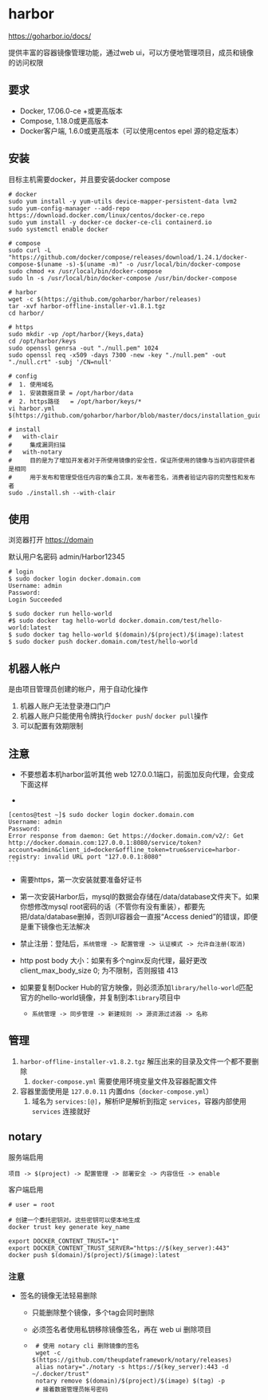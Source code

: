 # harbor

<https://goharbor.io/docs/>

提供丰富的容器镜像管理功能，通过web ui，可以方便地管理项目，成员和镜像的访问权限



## 要求

*   Docker, 17.06.0-ce +或更高版本
*   Compose, 1.18.0或更高版本
*   Docker客户端, 1.6.0或更高版本（可以使用centos epel 源的稳定版本）



## 安装

目标主机需要docker，并且要安装docker compose

```shell
# docker
sudo yum install -y yum-utils device-mapper-persistent-data lvm2
sudo yum-config-manager --add-repo https://download.docker.com/linux/centos/docker-ce.repo
sudo yum install -y docker-ce docker-ce-cli containerd.io
sudo systemctl enable docker

# compose
sudo curl -L "https://github.com/docker/compose/releases/download/1.24.1/docker-compose-$(uname -s)-$(uname -m)" -o /usr/local/bin/docker-compose
sudo chmod +x /usr/local/bin/docker-compose
sudo ln -s /usr/local/bin/docker-compose /usr/bin/docker-compose
```

```shell
# harbor
wget -c $(https://github.com/goharbor/harbor/releases)
tar -xvf harbor-offline-installer-v1.8.1.tgz
cd harbor/

# https
sudo mkdir -vp /opt/harbor/{keys,data}
cd /opt/harbor/keys
sudo openssl genrsa -out "./null.pem" 1024
sudo openssl req -x509 -days 7300 -new -key "./null.pem" -out "./null.crt" -subj '/CN=null'

# config
#  1. 使用域名 
#  1. 安装数据目录 = /opt/harbor/data
#  2. https路径   = /opt/harbor/keys/*
vi harbor.yml
$(https://github.com/goharbor/harbor/blob/master/docs/installation_guide.md)

# install
#   with-clair
#     集成漏洞扫描
#   with-notary
#     目的是为了增加开发者对于所使用镜像的安全性，保证所使用的镜像与当初内容提供者是相同
#     用于发布和管理受信任内容的集合工具，发布者签名，消费者验证内容的完整性和发布者
sudo ./install.sh --with-clair
```



## 使用

浏览器打开 <https://domain>

默认用户名密码 admin/Harbor12345

```shell
# login
$ sudo docker login docker.domain.com
Username: admin
Password: 
Login Succeeded

$ sudo docker run hello-world
#$ sudo docker tag hello-world docker.domain.com/test/hello-world:latest
$ sudo docker tag hello-world $(domain)/$(project)/$(image):latest
$ sudo docker push docker.domain.com/test/hello-world
```



## 机器人帐户

是由项目管理员创建的帐户，用于自动化操作

1.  机器人账户无法登录港口门户
2.  机器人账户只能使用令牌执行`docker push`/ `docker pull`操作
3.  可以配置有效期限制



## 注意

*   不要想着本机harbor监听其他 web 127.0.0.1端口，前面加反向代理，会变成下面这样
  *   ```shell
    [centos@test ~]$ sudo docker login docker.domain.com
    Username: admin
    Password: 
    Error response from daemon: Get https://docker.domain.com/v2/: Get http://docker.domain.com:127.0.0.1:8080/service/token?account=admin&client_id=docker&offline_token=true&service=harbor-registry: invalid URL port "127.0.0.1:8080"
    ```

*   需要https，第一次安装就要准备好证书

*   第一次安装Harbor后，mysql的数据会存储在/data/database文件夹下。如果你想修改mysql root密码的话（不管你有没有重装），都要先把/data/database删掉，否则UI容器会一直报“Access denied”的错误，即便是重下镜像也无法解决

*   禁止注册：登陆后，`系统管理 -> 配置管理 -> 认证模式 -> 允许自注册(取消)`

*   http post body 大小：如果有多个nginx反向代理，最好更改 client_max_body_size 0; 为不限制，否则报错 413

*   如果要复制Docker Hub的官方映像，则必须添加`library/hello-world`匹配官方的hello-world镜像，并复制到本`library`项目中

    *   ```
        系统管理 -> 同步管理 -> 新建规则 -> 源资源过滤器 -> 名称
        ```



## 管理

1.  `harbor-offline-installer-v1.8.2.tgz` 解压出来的目录及文件一个都不要删除
    1.  `docker-compose.yml` 需要使用环境变量文件及容器配置文件
2.  容器里面使用是 `127.0.0.11` 内置dns（`docker-compose.yml`）
    1.  域名为 `services:[@]`，解析IP是解析到指定 `services`，容器内部使用 `services` 连接就好



## notary

服务端启用

```
项目 -> $(project) -> 配置管理 -> 部署安全 -> 内容信任 -> enable
```

客户端启用

```shell
# user = root

# 创建一个委托密钥对。这些密钥可以使本地生成
docker trust key generate key_name

export DOCKER_CONTENT_TRUST="1"
export DOCKER_CONTENT_TRUST_SERVER="https://$(key_server):443"
docker push $(domain)/$(project)/$(image):latest
```

### 注意

*  签名的镜像无法轻易删除

    *  只能删除整个镜像，多个tag会同时删除

    *  必须签名者使用私钥移除镜像签名，再在 web ui 删除项目

    *  ```shell
        # 使用 notary cli 删除镜像的签名
        wget -c $(https://github.com/theupdateframework/notary/releases)
        alias notary="./notary -s https://$(key_server):443 -d ~/.docker/trust"
        notary remove $(domain)/$(project)/$(image) $(tag) -p
        # 接着数据管理员帐号密码
        ```


